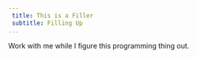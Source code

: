 ```yaml
---
 title: This is a Filler
 subtitle: Filling Up
...
```


Work with me while I figure this programming thing out.

